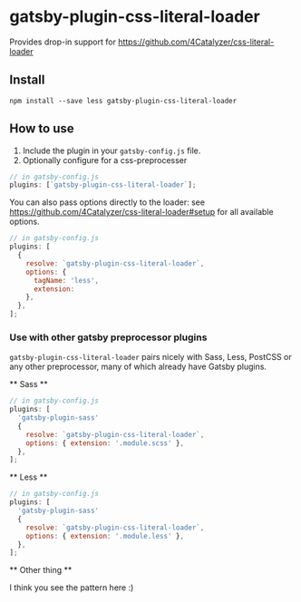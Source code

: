 # gatsby-plugin-css-literal-loader

Provides drop-in support for https://github.com/4Catalyzer/css-literal-loader

## Install

`npm install --save less gatsby-plugin-css-literal-loader`

## How to use

1.  Include the plugin in your `gatsby-config.js` file.
2.  Optionally configure for a css-preprocesser

```javascript
// in gatsby-config.js
plugins: [`gatsby-plugin-css-literal-loader`];
```

You can also pass options directly to the loader: see https://github.com/4Catalyzer/css-literal-loader#setup
for all available options.

```javascript
// in gatsby-config.js
plugins: [
  {
    resolve: `gatsby-plugin-css-literal-loader`,
    options: {
      tagName: 'less',
      extension:
    },
  },
];
```

### Use with other gatsby preprocessor plugins

`gatsby-plugin-css-literal-loader` pairs nicely with Sass, Less, PostCSS or any other preprocessor, many of which already have Gatsby plugins.

** Sass **

```javascript
// in gatsby-config.js
plugins: [
  'gatsby-plugin-sass'
  {
    resolve: `gatsby-plugin-css-literal-loader`,
    options: { extension: '.module.scss' },
  },
];
```

** Less **

```javascript
// in gatsby-config.js
plugins: [
  'gatsby-plugin-sass'
  {
    resolve: `gatsby-plugin-css-literal-loader`,
    options: { extension: '.module.less' },
  },
];
```

** Other thing **

I think you see the pattern here :)
